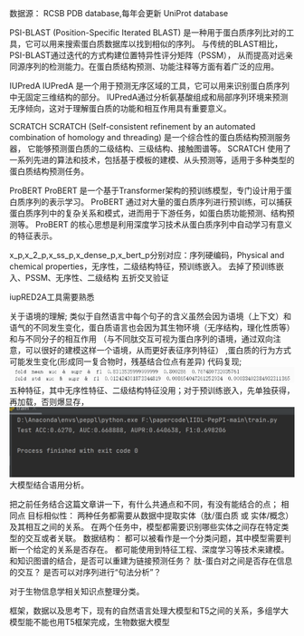 数据源：
RCSB PDB database,每年会更新
UniProt database

PSI-BLAST (Position-Specific Iterated BLAST) 是一种用于蛋白质序列比对的工具，它可以用来搜索蛋白质数据库以找到相似的序列。
与传统的BLAST相比，PSI-BLAST通过迭代的方式构建位置特异性评分矩阵（PSSM），
从而提高对远亲同源序列的检测能力。在蛋白质结构预测、功能注释等方面有着广泛的应用。

IUPredA
IUPredA 是一个用于预测无序区域的工具，它可以用来识别蛋白质序列中无固定三维结构的部分。
IUPredA通过分析氨基酸组成和局部序列环境来预测无序倾向，这对于理解蛋白质的功能和相互作用具有重要意义。

SCRATCH
SCRATCH (Self-consistent refinement by an automated combination of homology and threading) 是一个综合性的蛋白质结构预测服务器，
它能够预测蛋白质的二级结构、三级结构、接触图谱等。
SCRATCH 使用了一系列先进的算法和技术，包括基于模板的建模、从头预测等，适用于多种类型的蛋白质结构预测任务。

ProBERT
ProBERT 是一个基于Transformer架构的预训练模型，专门设计用于蛋白质序列的表示学习。
ProBERT 通过对大量的蛋白质序列进行预训练，可以捕获蛋白质序列中的复杂关系和模式，进而用于下游任务，如蛋白质功能预测、结构预测等。
ProBERT 的核心思想是利用深度学习技术从蛋白质序列中自动学习有意义的特征表示。


x_p,x_2_p,x_ss_p,x_dense_p,x_bert_p分别对应：序列硬编码，Physical and chemical properties，无序性，二级结构特征，预训练嵌入。
去掉了预训练嵌入、PSSM、无序性、二级结构
五折交叉验证

iupRED2A工具需要熟悉

关于语境的理解;
     类似于自然语言中每个句子的含义虽然会因为语境（上下文）和语气的不同发生变化，蛋白质语言也会因为其生物环境（无序结构，理化性质等）和与不同分子的相互作用
     （与不同肽交互可视为蛋白序列的语境，通过双向注意，可以很好的建模这样一个语境，从而更好表征序列特征）
     ,蛋白质的行为方式可能发生变化(形成同一复合物时，残基结合位点有差异)
代码复现;
    ![img_1.png](img_1.png)
    五种特征，其中无序性特征、二级结构特征没用；对于预训练嵌入，先单独获得，再加载，否则爆显存，
    ![img.png](img.png)
大模型结合语用分析。


把之前任务结合这篇文章讲一下，有什么共通点和不同，有没有能结合的点；
    相同点
    目标相似性：
        两种任务都需要从数据中提取实体（肽/蛋白质 或 实体/概念）及其相互之间的关系。
        在两个任务中，模型都需要识别哪些实体之间存在特定类型的交互或者关联。
    数据结构：
        都可以被看作是一个分类问题，其中模型需要判断一个给定的关系是否存在。
        都可能使用到特征工程、深度学习等技术来建模。
    和知识图谱的结合，是否可以重建为链接预测任务？
    肽-蛋白对之间是否存在信息的交互？
    是否可以对序列进行“句法分析”？

对于生物信息学相关知识点整理分类。

框架，数据以及思考下，现有的自然语言处理大模型和T5之间的关系，多组学大模型能不能也用T5框架完成，生物数据大模型


